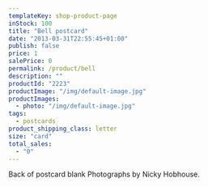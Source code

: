 ```yaml
---
templateKey: shop-product-page
inStock: 100
title: "Bell postcard"
date: "2013-03-31T22:55:45+01:00"
publish: false
price: 1
salePrice: 0
permalink: /product/bell
description: ""
productId: "2223"
productImage: "/img/default-image.jpg"
productImages:
  - photo: "/img/default-image.jpg"
tags:
  - postcards
product_shipping_class: letter
size: "card"
total_sales:
  - "0"
---
```


Back of postcard blank Photographs by Nicky Hobhouse.
